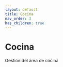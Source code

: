 ```yaml
---
layout: default
title: Cocina
nav_order: 3
has_children: true
---
```


# Cocina

Gestión del área de cocina